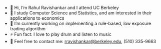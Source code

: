 - 👋 Hi, I’m Rahul Ravishankar and I attend UC Berkeley
- 👀 I study Computer Science and Statistics, and am interested in their applications to economics
- 🌱 I’m currently working on implementing a rule-based, low exposure trading algorithm
- ⚡ Fun fact: I love to play drum and listen to music
- 🥅 Feel free to contact me: rravishankar@berkeley.edu, (510) 335-9663

<!---
Rravishankar1/Rravishankar1 is a ✨ special ✨ repository because its `README.md` (this file) appears on your GitHub profile.
You can click the Preview link to take a look at your changes.
--->
